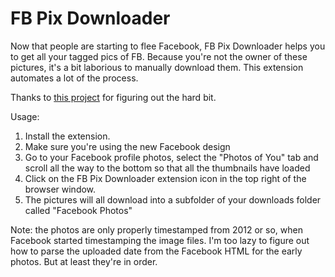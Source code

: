 # FB Pix Downloader

Now that people are starting to flee Facebook, FB Pix Downloader helps you to get all your tagged pics of FB. Because you're not the owner of these pictures, it's a bit laborious to manually download them. This extension automates a lot of the process.

Thanks to [this project](https://github.com/mgjohnston/fmpd/tree/patch-1) for figuring out the hard bit.

Usage:
1. Install the extension. 
2. Make sure you're using the new Facebook design
3. Go to your Facebook profile photos, select the "Photos of You" tab and scroll all the way to the bottom so that all the thumbnails have loaded
4. Click on the FB Pix Downloader extension icon in the top right of the browser window.
5. The pictures will all download into a subfolder of your downloads folder called "Facebook Photos"

Note: the photos are only properly timestamped from 2012 or so, when Facebook started timestamping the image files. I'm too lazy to figure out how to parse the uploaded date from the Facebook HTML for the early photos. But at least they're in order.
